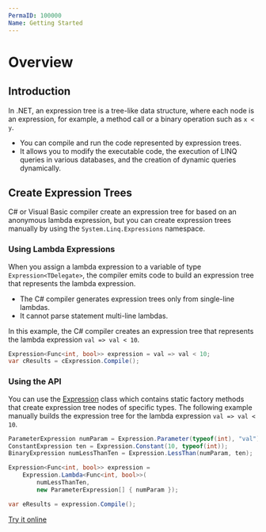 ```yaml
---
PermaID: 100000
Name: Getting Started
---
```


# Overview

## Introduction

In .NET, an expression tree is a tree-like data structure, where each node is an expression, for example, a method call or a binary operation such as `x < y`.

 - You can compile and run the code represented by expression trees. 
 - It allows you to modify the executable code, the execution of LINQ queries in various databases, and the creation of dynamic queries dynamically.

## Create Expression Trees

C# or Visual Basic compiler create an expression tree for based on an anonymous lambda expression, but you can create expression trees manually by using the `System.Linq.Expressions` namespace.

### Using Lambda Expressions

When you assign a lambda expression to a variable of type `Expression<TDelegate>`, the compiler emits code to build an expression tree that represents the lambda expression.

 - The C# compiler generates expression trees only from single-line lambdas. 
 - It cannot parse statement multi-line lambdas. 

In this example, the C# compiler creates an expression tree that represents the lambda expression `val => val < 10`.

```csharp
Expression<Func<int, bool>> expression = val => val < 10;
var cResults = cExpression.Compile();
```

### Using the API

You can use the [Expression](https://docs.microsoft.com/en-us/dotnet/api/system.linq.expressions.expression?view=netframework-4.7.2) class which contains static factory methods that create expression tree nodes of specific types. The following example manually builds the expression tree for the lambda expression `val => val < 10`.

```csharp
ParameterExpression numParam = Expression.Parameter(typeof(int), "val");
ConstantExpression ten = Expression.Constant(10, typeof(int));
BinaryExpression numLessThanTen = Expression.LessThan(numParam, ten);

Expression<Func<int, bool>> expression =
    Expression.Lambda<Func<int, bool>>(
        numLessThanTen,
        new ParameterExpression[] { numParam });

var eResults = expression.Compile();
```

[Try it online](https://dotnetfiddle.net/shw64W)